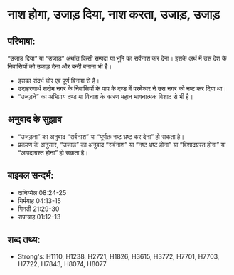 # नाश होगा, उजाड़ दिया, नाश करता, उजाड़, उजाड़ #

## परिभाषा: ##

“उजाड़ दिया” या “उजाड़” अर्थात किसी सम्पदा या भूमि का सर्वनाश कर देना। इसके अर्थ में उस देश के निवासियों को उजाड़ देना और बन्दी बनाना भी है।

* इसका संदर्भ घोर एवं पूर्ण विनाश से है। 
* उदाहरणार्थ सदोम नगर के निवासियों के पाप के दण्ड में परमेश्वर ने उस नगर को नष्ट कर दिया था।
* “उजड़ने” का अभिप्राय दण्ड या विनाश के कारण महान भावनात्मक विशाद से भी है।

## अनुवाद के सुझाव ##

* “उजड़ना” का अनुवाद “सर्वनाश” या “पूर्णतः नष्ट भ्रष्ट कर देना” हो सकता है।
* प्रकरण के अनुसार, “उजाड़” का अनुवाद “सर्वनाश” या “नष्ट भ्रष्ट होना” या “विशादग्रस्त होना” या “आपदाग्रस्त होना” हो सकता है।

## बाइबल सन्दर्भ: ##

* दानिय्येल 08:24-25
* यिर्मयाह 04:13-15
* गिनती 21:29-30
* सपन्याह 01:12-13

## शब्द तथ्य: ##

* Strong's: H1110, H1238, H2721, H1826, H3615, H3772, H7701, H7703, H7722, H7843, H8074, H8077
